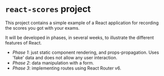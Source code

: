 # `react-scores` project

This project contains a simple example of a React application for recording the scores you got with your exams.

It will be developed in phases, in several weeks, to illustrate the different features of React.

* _Phase 1_: just static component rendering, and props-propagation. Uses 'fake' data and does not allow any user interaction.
* _Phase 2_: data manipulation with a form.
* _Phase 3_: implementing routes using React Router v6.
